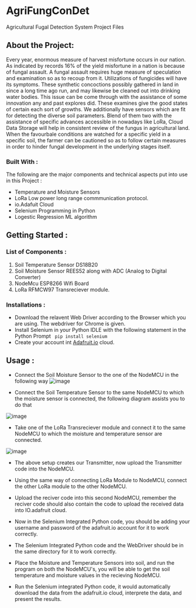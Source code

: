 # AgriFungConDet
Agricultural Fugal Detection System Project Files
## About the Project:
Every year, enormous measure of harvest misfortune occurs in our nation. As indicated by records 16% of the yield misfortune in a nation is because of fungal assault. A fungal
assault requires huge measure of speculation and examination so as to recoup from it. Utilizations of fungicides will have its symptoms. These synthetic concoctions possibly gathered in land in since a long time ago run, and may likewise be cleaned out into drinking water bodies. This issue can be come through with the assistance of some innovation any and past explores did. These examines give the good states of certain each sort of growths. We additionally have sensors which are fit for detecting the diverse soil parameters. Blend of them two with the assistance of specific advances accessible in nowadays like LoRa, Cloud Data Storage will help in consistent review of the fungus in agricultural land. When the favourbale conditions are watched for a specific yield in a specific soil, the farmer can be cautioned so as to follow certain measures in order to hinder fungal development in the underlying stages itself. 

### Built With :
The following are the major components and technical aspects put into use in this Project :
- Temperature and Moisture Sensors 
- LoRa Low power long range commmunication protocol.
- io.Adafuit Cloud
- Selenium Programming in Python 
- Logestic Regression ML algorithm

## Getting Started :
### List of Components :
1. Soil Temperature Sensor DS18B20
2. Soil Moisture Sensor REES52 along with ADC (Analog to Digital Converter)
3. NodeMcu ESP8266 Wifi Board
4. LoRa RFMCW97 Transreciever module.

### Installations :
* Download the relavent Web Driver according to the Browser which you are using. The webdriver for Chrome is given. 
* Install Selenium in your Python IDLE with the following statement in the Python Prompt
           ``` pip install selenium```
* Create your account int [Adafruit.io](https://io.adafruit.com/) cloud.

## Usage :
- Connect the Soil Moisture Sensor to the one of the NodeMCU in the following way
![image](https://user-images.githubusercontent.com/69643168/125249502-ee306e80-e312-11eb-8037-a09ad04bf99a.png)

- Connect the Soil Temperature Sensor to the same NodeMCU to which the moisture sensor is connected, the following diagram assists you to do that

![image](https://user-images.githubusercontent.com/69643168/131065990-b982cdbe-7c41-471b-90c5-9b37cae85639.png)

- Take one of the LoRa Transreciever module and connect it to the same NodeMCU to which the moisture and temperature sensor are connected.

![image](https://user-images.githubusercontent.com/69643168/131066309-21d04918-4e88-4ff3-8b86-6f49ffee760e.png)

- The above setup creates our Transmitter, now upload the Transmitter code into the NodeMCU.

- Using the same way of connecting LoRa Module to NodeMCU, connect the other LoRa module to the other NodeMCU.

- Upload the reciver code into this second NodeMCU, remember the reciver code should also contain the code to upload the received data into IO.adafruit cloud.

- Now in the Selenium Integrated Python code, you should be adding your username and password of the adafruit.io account for it to work correctly.

- The Selenium Integrated Python code and the WebDriver should be in the same directory for it to work correctly. 

- Place the Moisture and Temperature Sensors into soil, and run the program on both the NodeMCU's, you will be able to get the soil temperature and moisture values in the recieving NodeMCU. 

- Run the Selenium integrated Python code, it would automatically download the data from the adafruit.io cloud, interprete the data, and present the results. 
